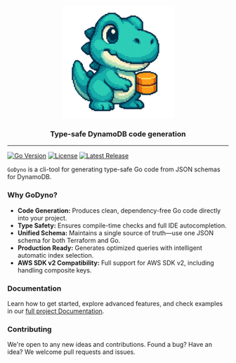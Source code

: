 <div align="center">
  <img src="./.media/logo.png" alt="GoDyno Logo" />
  <br>
  <h3 align="center">Type-safe DynamoDB code generation</h3>
</div>

---

[![Go Version](https://img.shields.io/github/go-mod/go-version/Mad-Pixels/go-dyno?style=flat-square&logo=go&logoColor=white)](https://golang.org/) [![License](https://img.shields.io/github/license/Mad-Pixels/go-dyno?style=flat-square)](LICENSE) [![Latest Release](https://img.shields.io/github/v/release/Mad-Pixels/go-dyno?style=flat-square&logo=github)](https://github.com/Mad-Pixels/go-dyno/releases/latest)

`GoDyno` is a cli-tool for generating type-safe Go code from JSON schemas for DynamoDB.

### Why GoDyno?
- **Code Generation:** Produces clean, dependency-free Go code directly into your project.
- **Type Safety:** Ensures compile-time checks and full IDE autocompletion. 
- **Unified Schema:** Maintains a single source of truth—use one JSON schema for both Terraform and Go.
- **Production Ready:** Generates optimized queries with intelligent automatic index selection.
- **AWS SDK v2 Compatibility:** Full support for AWS SDK v2, including handling composite keys.

### Documentation
Learn how to get started, explore advanced features, and check examples in our [full project Documentation](https://go-dyno.madpixels.io/).

### Contributing
We're open to any new ideas and contributions.
Found a bug? Have an idea? We welcome pull requests and issues.
